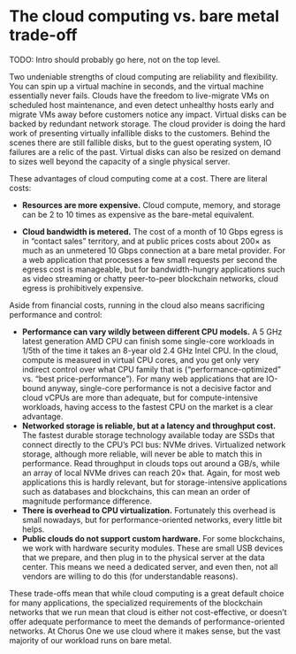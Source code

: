# The cloud computing vs. bare metal trade-off

TODO: Intro should probably go here, not on the top level.

Two undeniable strengths of cloud computing are reliability and flexibility.
You can spin up a virtual machine in seconds,
and the virtual machine essentially never fails.
Clouds have the freedom to live-migrate VMs on scheduled host maintenance,
and even detect unhealthy hosts early and migrate VMs away
before customers notice any impact.
Virtual disks can be backed by redundant network storage.
The cloud provider is doing the hard work
of presenting virtually infallible disks to the customers.
Behind the scenes there are still fallible disks,
but to the guest operating system, IO failures are a relic of the past.
Virtual disks can also be resized on demand
to sizes well beyond the capacity of a single physical server.

These advantages of cloud computing come at a cost.
There are literal costs:

 * **Resources are more expensive.**
   Cloud compute, memory, and storage can be 2 to 10 times as expensive as the bare-metal equivalent.

 * **Cloud bandwidth is metered.**
   The cost of a month of 10 Gbps egress is in “contact sales” territory,
   and at public prices costs about 200× as much
   as an unmetered 10 Gbps connection at a bare metal provider.
   For a web application that processes a few small requests per second
   the egress cost is manageable,
   but for bandwidth-hungry applications such as video streaming
   or chatty peer-to-peer blockchain networks,
   cloud egress is prohibitively expensive.

Aside from financial costs,
running in the cloud also means sacrificing performance and control:

 * **Performance can vary wildly between different CPU models.**
   A 5 GHz latest generation AMD CPU can finish some single-core workloads
   in 1/5th of the time it takes an 8-year old 2.4 GHz Intel CPU.
   In the cloud, compute is measured in virtual CPU cores,
   and you get only very indirect control over what CPU family that is
   (“performance-optimized” vs. “best price-performance”).
   For many web applications that are IO-bound anyway,
   single-core performance is not a decisive factor and cloud vCPUs are more than adequate,
   but for compute-intensive workloads,
   having access to the fastest CPU on the market is a clear advantage.
 * **Networked storage is reliable, but at a latency and throughput cost.**
   The fastest durable storage technology available today
   are SSDs that connect directly to the CPU’s PCI bus: NVMe drives.
   Virtualized network storage, although more reliable,
   will never be able to match this in performance.
   Read throughput in clouds tops out around a GB/s,
   while an array of local NVMe drives can reach 20× that.
   Again, for most web applications this is hardly relevant,
   but for storage-intensive applications such as databases and blockchains,
   this can mean an order of magnitude performance difference.
 * **There is overhead to CPU virtualization.**
   Fortunately this overhead is small nowadays,
   but for performance-oriented networks, every little bit helps.
 * **Public clouds do not support custom hardware.**
   For some blockchains, we work with hardware security modules.
   These are small USB devices that we prepare,
   and then plug in to the physical server at the data center.
   This means we need a dedicated server, and even then,
   not all vendors are willing to do this (for understandable reasons).

These trade-offs mean that while cloud computing is a great default choice for many applications,
the specialized requirements of the blockchain networks that we run
mean that cloud is either not cost-effective,
or doesn’t offer adequate performance to meet the demands of performance-oriented networks.
At Chorus One we use cloud where it makes sense,
but the vast majority of our workload runs on bare metal.
